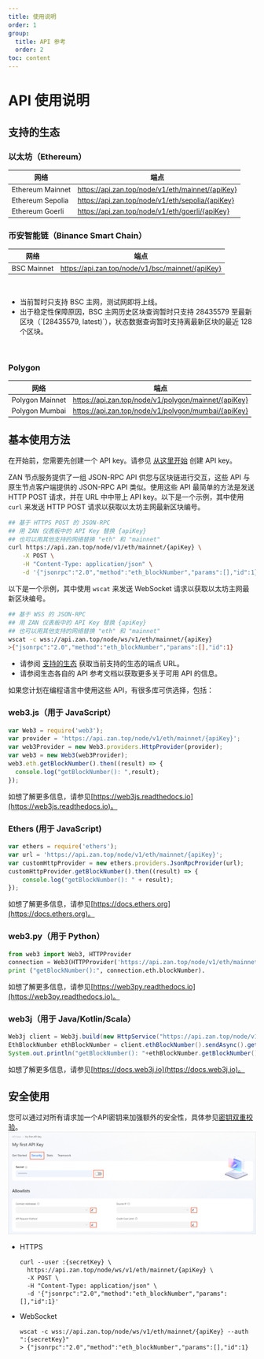 ```yaml
---
title: 使用说明
order: 1
group:
  title: API 参考
  order: 2
toc: content
---
```


# API 使用说明

## 支持的生态

### 以太坊（Ethereum）

| 网络             | 端点                                              |
| ---------------- | ------------------------------------------------ |
| Ethereum Mainnet | https://api.zan.top/node/v1/eth/mainnet/{apiKey} |
| Ethereum Sepolia | https://api.zan.top/node/v1/eth/sepolia/{apiKey} |
| Ethereum Goerli  | https://api.zan.top/node/v1/eth/goerli/{apiKey}  |

### 币安智能链（Binance Smart Chain）

| 网络        | 端点                                             |
| ----------- | ------------------------------------------------ |
| BSC Mainnet | https://api.zan.top/node/v1/bsc/mainnet/{apiKey} |
</br> 
<Alert type="info">
<ul><li>当前暂时只支持 BSC 主网，测试网即将上线。</li><li>出于稳定性保障原因，BSC 主网历史区块查询暂时只支持 28435579 至最新区块（`[28435579, latest)`），状态数据查询暂时支持离最新区块的最近 128 个区块。</li></ul>
</Alert>
</br>

### Polygon

| 网络            | 端点                                                 |
| --------------- | ---------------------------------------------------- |
| Polygon Mainnet | https://api.zan.top/node/v1/polygon/mainnet/{apiKey} |
| Polygon Mumbai  | https://api.zan.top/node/v1/polygon/mumbai/{apiKey}  |

## 基本使用方法

在开始前，您需要先创建一个 API key。请参见 [从这里开始](/zh-CN/guide/getting-started) 创建 API key。

ZAN 节点服务提供了一组 JSON-RPC API 供您与区块链进行交互，这些 API 与原生节点客户端提供的 JSON-RPC API 类似。使用这些 API 最简单的方法是发送 HTTP POST 请求，并在 URL 中中带上 API key。以下是一个示例，其中使用 `curl` 来发送 HTTP POST 请求以获取以太坊主网最新区块编号。

```bash
## 基于 HTTPS POST 的 JSON-RPC
## 用 ZAN 仪表板中的 API Key 替换 {apiKey}
## 也可以用其他支持的网络替换 "eth" 和 "mainnet"
curl https://api.zan.top/node/v1/eth/mainnet/{apiKey} \
    -X POST \
    -H "Content-Type: application/json" \
    -d '{"jsonrpc":"2.0","method":"eth_blockNumber","params":[],"id":1}'
```

以下是一个示例，其中使用 `wscat` 来发送 WebSocket 请求以获取以太坊主网最新区块编号。

```bash
## 基于 WSS 的 JSON-RPC
## 用 ZAN 仪表板中的 API Key 替换 {apiKey}
## 也可以用其他支持的网络替换 "eth" 和 "mainnet"
wscat -c wss://api.zan.top/node/ws/v1/eth/mainnet/{apiKey}
>{"jsonrpc":"2.0","method":"eth_blockNumber","params":[],"id":1}
```

- 请参阅 [支持的生态](#支持的生态) 获取当前支持的生态的端点 URL。
- 请参阅生态各自的 API 参考文档以获取更多关于可用 API 的信息。

如果您计划在编程语言中使用这些 API，有很多库可供选择，包括：

### web3.js（用于 JavaScript）
```javascript
var Web3 = require('web3');
var provider = 'https://api.zan.top/node/v1/eth/mainnet/{apiKey}';
var web3Provider = new Web3.providers.HttpProvider(provider);
var web3 = new Web3(web3Provider);
web3.eth.getBlockNumber().then((result) => {
  console.log("getBlockNumber(): ",result);
});
```
如想了解更多信息，请参见[https://web3js.readthedocs.io](https://web3js.readthedocs.io)。

### Ethers (用于 JavaScript)
```javascript
var ethers = require('ethers');
var url = 'https://api.zan.top/node/v1/eth/mainnet/{apiKey}';
var customHttpProvider = new ethers.providers.JsonRpcProvider(url);
customHttpProvider.getBlockNumber().then((result) => {
    console.log("getBlockNumber(): " + result);
});
```
如想了解更多信息，请参见[https://docs.ethers.org](https://docs.ethers.org)。

### web3.py（用于 Python）
```python
from web3 import Web3, HTTPProvider
connection = Web3(HTTPProvider('https://api.zan.top/node/v1/eth/mainnet/{apiKey}'))
print ("getBlockNumber():", connection.eth.blockNumber).
```
如想了解更多信息，请参见[https://web3py.readthedocs.io](https://web3py.readthedocs.io)。

### web3j（用于 Java/Kotlin/Scala）
```java
Web3j client = Web3j.build(new HttpService("https://api.zan.top/node/v1/eth/mainnet/{apiKey}"));
EthBlockNumber ethBlockNumber = client.ethBlockNumber().sendAsync().get();
System.out.println("getBlockNumber(): "+ethBlockNumber.getBlockNumber());
```
如想了解更多信息，请参见[https://docs.web3j.io](https://docs.web3j.io)。


## 安全使用
您可以通过对所有请求加一个API密钥来加强额外的安全性，具体参见[密钥双重校验](./zh-CN/guide/configuring-security-settings-for-api-keys#密钥双重校验)。
![security-config.png](./images/security-config.png)

- HTTPS
  ```
  curl --user :{secretKey} \
    https://api.zan.top/node/ws/v1/eth/mainnet/{apiKey} \
    -X POST \
    -H "Content-Type: application/json" \
    -d '{"jsonrpc":"2.0","method":"eth_blockNumber","params":[],"id":1}'
  ```

- WebSocket
  ```
  wscat -c wss://api.zan.top/node/ws/v1/eth/mainnet/{apiKey} --auth ":{secretKey}"
  > {"jsonrpc":"2.0","method":"eth_blockNumber","params":[],"id":1}
  ```

